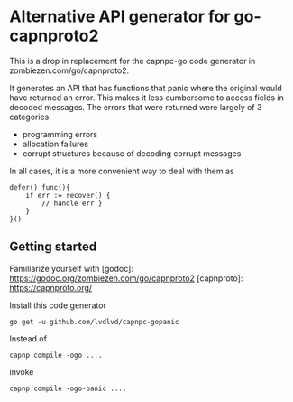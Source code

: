 # Alternative API generator for go-capnproto2

This is a drop in replacement for the capnpc-go code generator in zombiezen.com/go/capnproto2.

It generates an API that has functions that panic where the original would have returned an error.
This makes it less cumbersome to access fields in decoded messages.  The errors that were returned
were largely of 3 categories:
- programming errors
- allocation failures
- corrupt structures because of decoding corrupt messages

In all cases, it is a more convenient way to deal with them as

	defer() func(){
		if err := recover() {
			// handle err }
		}
	}()

## Getting started

Familiarize yourself with 
[godoc]: https://godoc.org/zombiezen.com/go/capnproto2
[capnproto]: https://capnproto.org/

Install this code generator

	go get -u github.com/lvdlvd/capnpc-gopanic

Instead of 

	capnp compile -ogo ....

invoke

	capnp compile -ogo-panic ....

